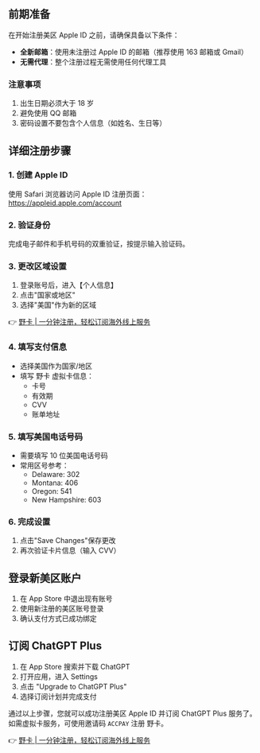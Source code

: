 ## 前期准备

在开始注册美区 Apple ID 之前，请确保具备以下条件：

- **全新邮箱**：使用未注册过 Apple ID 的邮箱（推荐使用 163 邮箱或 Gmail）
- **无需代理**：整个注册过程无需使用任何代理工具

### 注意事项

1. 出生日期必须大于 18 岁
2. 避免使用 QQ 邮箱
3. 密码设置不要包含个人信息（如姓名、生日等）

## 详细注册步骤

### 1. 创建 Apple ID

使用 Safari 浏览器访问 Apple ID 注册页面：https://appleid.apple.com/account

### 2. 验证身份

完成电子邮件和手机号码的双重验证，按提示输入验证码。

### 3. 更改区域设置

1. 登录账号后，进入【个人信息】
2. 点击"国家或地区"
3. 选择"美国"作为新的区域

👉 [野卡 | 一分钟注册，轻松订阅海外线上服务](https://bit.ly/bewildcard)

### 4. 填写支付信息

- 选择美国作为国家/地区
- 填写 野卡 虚拟卡信息：
  - 卡号
  - 有效期
  - CVV
  - 账单地址

### 5. 填写美国电话号码

- 需要填写 10 位美国电话号码
- 常用区号参考：
  - Delaware: 302
  - Montana: 406
  - Oregon: 541
  - New Hampshire: 603

### 6. 完成设置

1. 点击"Save Changes"保存更改
2. 再次验证卡片信息（输入 CVV）

## 登录新美区账户

1. 在 App Store 中退出现有账号
2. 使用新注册的美区账号登录
3. 确认支付方式已成功绑定

## 订阅 ChatGPT Plus

1. 在 App Store 搜索并下载 ChatGPT
2. 打开应用，进入 Settings
3. 点击 "Upgrade to ChatGPT Plus"
4. 选择订阅计划并完成支付

通过以上步骤，您就可以成功注册美区 Apple ID 并订阅 ChatGPT Plus 服务了。如需虚拟卡服务，可使用邀请码 `ACCPAY` 注册 野卡。

👉 [野卡 | 一分钟注册，轻松订阅海外线上服务](https://bit.ly/bewildcard)